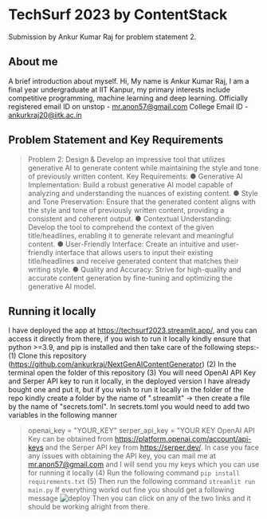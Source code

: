 # TechSurf 2023 by ContentStack
Submission by Ankur Kumar Raj for problem statement 2.
## About me
A brief introduction about myself.
Hi, My name is Ankur Kumar Raj, I am a final year undergraduate at IIT Kanpur, my primary interests include competitive programming, machine learning and deep learning.
Officially registered email ID on unstop - mr.anon57@gmail.com
College Email ID - ankurkraj20@iitk.ac.in

## Problem Statement and Key Requirements
>Problem 2: Design & Develop an impressive tool that utilizes generative AI to generate content while maintaining the style and tone of previously written content.
>Key Requirements:
>●	Generative AI Implementation: Build a robust generative AI model capable of analyzing and understanding the nuances of existing content.
>●	Style and Tone Preservation: Ensure that the generated content aligns with the style and tone of previously written content, providing a consistent and coherent output.
>●	Contextual Understanding: Develop the tool to comprehend the context of the given title/headlines, enabling it to generate relevant and meaningful content.
>●	User-Friendly Interface: Create an intuitive and user-friendly interface that allows users to input their existing title/headlines and receive generated content that matches their writing style.
>●	Quality and Accuracy: Strive for high-quality and accurate content generation by fine-tuning and optimizing the generative AI model.

## Running it locally
I have deployed the app at https://techsurf2023.streamlit.app/, and you can access it directly from there, if you wish to run it locally kindly ensure that python >=3.9, and pip is installed and then take care of the following steps:-
(1) Clone this repository (https://github.com/ankurkraj/NextGenAIContentGenerator)
(2) In the terminal open the folder of this repository
(3) You will need OpenAI API Key and Serper API key to run it locally, in the deployed version I have already bought one and put it, but if you wish to run it locally in the folder of the repo kindly create a folder by the name of ".streamlit" -> then create a file by the name of "secrets.toml". In secrets.toml you would need to add two variables in the following manner
> openai_key = "YOUR_KEY"
> serper_api_key = "YOUR KEY
OpenAI API Key can be obtained from https://platform.openai.com/account/api-keys and the Serper API key from https://serper.dev/. In case you face any issues with obtaining the API key, you can mail me at mr.anon57@gmail.com and I will send you my keys which you can use for running it locally
(4) Run the following command 
`pip install requirements.txt`
(5) Then run the following command
`streamlit run main.py`
If everything workd out fine you should get a following message
![deploy](https://github.com/ankurkraj/NextGenAIContentGenerator/assets/84915395/6866b89e-c548-4eee-875c-2b1ebe503f3b)
Then you can click on any of the two links and it should be working alright from there.
